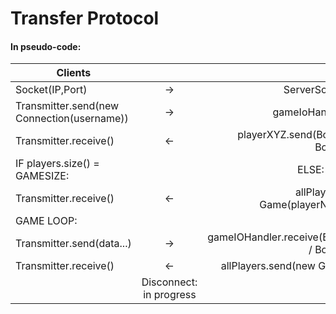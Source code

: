# Transfer Protocol
#### In pseudo-code:

| Clients     |               | Server |
| ---------- |:-------------:| -----:|
| Socket(IP,Port)  | &rarr; | ServerSocket.accept() |
| Transmitter.send(new Connection(username))   | &rarr;      | gameIoHandler.receive() |
| Transmitter.receive()  | &larr; | playerXYZ.send(Boolean.TRUE / Boolean.FALSE) |
| IF players.size() = GAMESIZE: | | ELSE: GOTO START  |
| Transmitter.receive()  | &larr; | allPlayers.send(new Game(playerNames, hand)) |
| GAME LOOP: | | |
| Transmitter.send(data...)  | &rarr; | gameIOHandler.receive(Boolean.TRUE / Boolean.FALSE) |
| Transmitter.receive()  | &larr; | allPlayers.send(new GameState(...)) |
| | Disconnect: in progress  | |
